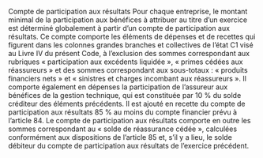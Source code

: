 Compte de participation aux résultats
Pour chaque entreprise, le montant minimal de la participation aux bénéfices à attribuer au titre d’un exercice est déterminé globalement à partir d’un compte de participation aux résultats.
Ce compte comporte les éléments de dépenses et de recettes qui figurent dans les colonnes grandes branches et collectives de l’état C1 visé au Livre IV du présent Code, à l’exclusion des sommes correspondant aux rubriques « participation aux excédents liquidée », « primes cédées aux réassureurs » et des sommes correspondant aux sous-totaux : « produits financiers nets » et « sinistres et charges incombant aux réassureurs ». Il comporte également en dépenses la participation de l’assureur aux bénéfices de la gestion technique, qui est constituée par 10 % du solde créditeur des éléments précédents.
Il est ajouté en recette du compte de participation aux résultats 85 % au moins du compte financier prévu à l’article 84. Le compte de participation aux résultats comporte en outre les sommes correspondant au « solde de réassurance cédée », calculées conformément aux dispositions de l’article 85 et, s’il y a lieu, le solde débiteur du compte de participation aux résultats de l’exercice précédent.